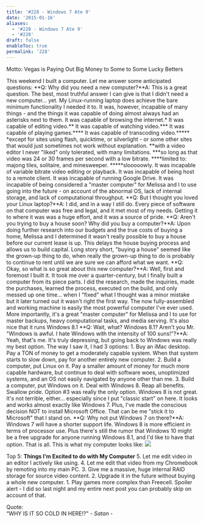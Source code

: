 ```yaml
---
title: '#228 - Windows 7 Ate 9'
date: '2015-01-16'
aliases:
  - '#228 - Windows 7 Ate 9'
  - '#228'
draft: false
enableToc: true
permalink: '228'
---
```


Motto: Vegas is Paying Out Big Money to Some to Some Lucky Betters

  
This weekend I built a computer. Let me answer some anticipated questions: **Q: Why did you need a new computer?**A: This is a great question. The best, most truthful answer I can give is that I didn't need a new computer... yet. My Linux-running laptop does achieve the bare minimum functionality I needed it to. It was, however, incapable of many things - and the things it was capable of doing almost always had an asterisks next to them. It was capable of browsing the internet.\* It was capable of editing video.\*\* It was capable of watching video.\*\*\* It was capable of playing games.\*\*\*\* It was capable of transcoding video.\*\*\*\*\* \*except for sites using flash, quicktime, or silverlight - or some other sites that would just sometimes not work without explanation. \*\*with a video editor I never "liked" only tolerated, with many limitations. \*\*\*so long as that video was 24 or 30 frames per second with a low bitrate. \*\*\*\*limited to: majong tiles, solitaire, and minesweeper. \*\*\*\*\*slooooowly. It was incapable of variable bitrate video editing or playback. It was incapable of being host to a remote client. It was incapable of running Google Drive. It was incapable of being considered a "master computer" for Melissa and I to use going into the future - on account of the abnormal OS, lack of internal storage, and lack of computational throughput. **Q: But I thought you loved your Linux laptop?**A: I did, and in a way I still do. Every piece of software on that computer was free and legal, and it met most of my needs. Getting it to where it was was a huge effort, and it was a source of pride. **Q: Aren't you trying to buy a house soon? Why did you buy a computer?**A: Upon doing further research into our budgets and the true costs of buying a home, Melissa and I determined it wasn't really possible to buy a house before our current lease is up. This delays the house buying process and allows us to build capital. Long story short, "buying a house" seemed like the grown-up thing to do, when really the grown-up thing to do is probably to continue to rent until we are sure we can afford what we want. **Q: Okay, so what is so great about this new computer?**A: Well, first and foremost I built it. It took me over a quarter-century, but I finally built a computer from its piece parts. I did the research, made the inquiries, made the purchases, learned the process, executed on the build, and only messed up one time... when I "fixed" what I thought was a minor mistake but it later turned out it wasn't right the first way. The now fully-assembled and working machine is easily the most powerful computer I've ever used. More importantly, it's a great "master computer" for Melissa and I to use for master backups, heavy computational tasks, and media serving. It's also nice that it runs Windows 8.1 **Q: Wait, what? Windows 8.1? Aren't you Mr. "Windows is awful. I hate Windows with the intensity of 100 suns!"?**A: Yeah, that's me. It's truly depressing, but going back to Windows was really my best option. The way I saw it, I had 3 options: 1\. Buy an iMac desktop. Pay a TON of money to get a moderately capable system. When that system starts to slow down, pay for another entirely new computer. 2\. Build a computer, put Linux on it. Pay a smaller amount of money for much more capable hardware, but continue to deal with software woes, unoptimized systems, and an OS not easily navigated by anyone other than me. 3\. Build a computer, put Windows on it. Deal with Windows 8\. Reap all benefits. Swallow pride. Option #3 was really the only option. Windows 8 is not great. It's not terrible, either... especially since I put "classic start" on here. It looks and works almost exactly like Windows 7\. Plus, I've made the conscious decision NOT to install Microsoft Office. That can be me "stick it to Microsoft" that I stand on. **Q: Why not put Windows 7 on there?**A: Windows 7 will have a shorter support life. Windows 8 is more efficient in terms of processor use. Plus there's still the rumor that Windows 10 might be a free upgrade for anyone running Windows 8.1, and I'd like to have that option. That is all. This is what my computer looks like: [![](assets/228-1.jpg)](http://1.bp.blogspot.com/-AmCJ4KWo0OQ/VLnjuCSAk%5FI/AAAAAAABlbw/tl4h3rhJhoU/s1600/IMG%5F20150111%5F152056.jpg)

  
Top 5: **Things I'm Excited to do with My Computer** 5\. Let me edit video in an editor I actively like using. 4\. Let me edit that video from my Chromebook by remoting into my main PC. 3\. Give me a massive, huge internal RAID storage for source video content. 2\. Upgrade it in the future without buying a whole new computer. 1\. Play games more complex than Freecell. Spoiler alert - I did so last night and my entire next post you can probably skip on account of that.

  
Quote:   
“WHY IS IT SO COLD IN HERE!?" _\- Satan -_
